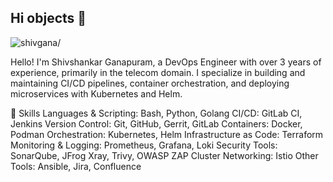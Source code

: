 ## Hi objects 👋
<p align="left"> <img src=https://komarev.com/ghpvc/?username=shivgana alt=shivgana/></p>

Hello! I'm Shivshankar Ganapuram, a DevOps Engineer with over 3 years of experience, primarily in the telecom domain. I specialize in building and maintaining CI/CD pipelines, container orchestration, and deploying microservices with Kubernetes and Helm.

🔧 Skills
Languages & Scripting: Bash, Python, Golang
CI/CD: GitLab CI, Jenkins
Version Control: Git, GitHub, Gerrit, GitLab
Containers: Docker, Podman
Orchestration: Kubernetes, Helm
Infrastructure as Code: Terraform
Monitoring & Logging: Prometheus, Grafana, Loki
Security Tools: SonarQube, JFrog Xray, Trivy, OWASP ZAP
Cluster Networking: Istio
Other Tools: Ansible, Jira, Confluence

